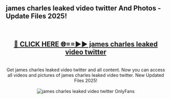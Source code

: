 <h2>james charles leaked video twitter And Photos - Update Files 2025!</h2>
<br>
<div align="center">
<h2><a href="https://betterlinks.top/A2PfLJ" rel="nofollow">🔴 CLICK HERE 🌐==►► james charles leaked video twitter</a></h2>
<br>
Get james charles leaked video twitter and all content. Now you can access all videos and pictures of james charles leaked video twitter. New Updated Files 2025!
<br>
<br>
<a href="https://betterlinks.top/A2PfLJ" rel="nofollow" data-target="animated-image.originalLink"><img src="https://i.imgur.com/dJHk4Zq.gif" alt="james charles leaked video twitter OnlyFans" style="max-width: 100%; display: inline-block;" data-target="animated-image.originalImage"></a>
</div>
<br>